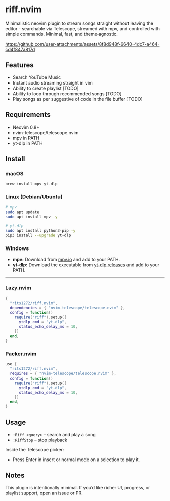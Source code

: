 # riff.nvim

Minimalistic neovim plugin to stream songs straight without leaving the editor - searchable via Telescope, streamed with mpv, and controlled with simple commands. Minimal, fast, and theme‑agnostic.

https://github.com/user-attachments/assets/8f8d948f-6640-4dc7-a464-cd4f847a817d


## Features

* Search YouTube Music
* Instant audio streaming straight in vim
* Ability to create playlist [TODO]
* Ability to loop through recommended songs [TODO]
* Play songs as per suggestive of code in the file buffer [TODO]

## Requirements

* Neovim 0.8+
* nvim-telescope/telescope.nvim
* mpv in PATH
* yt-dlp in PATH

## Install

### **macOS**

```bash
brew install mpv yt-dlp
```

### **Linux (Debian/Ubuntu)**

```bash
# mpv
sudo apt update
sudo apt install mpv -y

# yt-dlp
sudo apt install python3-pip -y
pip3 install --upgrade yt-dlp
```

### **Windows**

* **mpv:** Download from [mpv.io](https://mpv.io/installation/) and add to your PATH.
* **yt-dlp:** Download the executable from [yt-dlp releases](https://github.com/yt-dlp/yt-dlp/releases) and add to your PATH.

---

### Lazy.nvim

```lua
{
  "rits1272/riff.nvim",
  dependencies = { "nvim-telescope/telescope.nvim" },
  config = function()
    require("riff").setup({
      ytdlp_cmd = "yt-dlp",
      status_echo_delay_ms = 10,
    })
  end,
}
```

### Packer.nvim

```lua
use {
  "rits1272/riff.nvim",
  requires = { "nvim-telescope/telescope.nvim" },
  config = function()
    require("riff").setup({
      ytdlp_cmd = "yt-dlp",
      status_echo_delay_ms = 10,
    })
  end,
}
```

## Usage

* `:Riff <query>` – search and play a song
* `:RiffStop` – stop playback

Inside the Telescope picker:

* Press Enter in insert or normal mode on a selection to play it.

## Notes

This plugin is intentionally minimal. If you’d like richer UI, progress, or playlist support, open an issue or PR.

